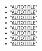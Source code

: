 - "[AUTOTITLE](/code-security/code-scanning/managing-your-code-scanning-configuration/c-cpp-built-in-queries)"
- "[AUTOTITLE](/code-security/code-scanning/managing-your-code-scanning-configuration/csharp-built-in-queries)"
- "[AUTOTITLE](/code-security/code-scanning/managing-your-code-scanning-configuration/go-built-in-queries)"
- "[AUTOTITLE](/code-security/code-scanning/managing-your-code-scanning-configuration/java-kotlin-built-in-queries)"
- "[AUTOTITLE](/code-security/code-scanning/managing-your-code-scanning-configuration/javascript-typescript-built-in-queries)"
- "[AUTOTITLE](/code-security/code-scanning/managing-your-code-scanning-configuration/python-built-in-queries)"
- "[AUTOTITLE](/code-security/code-scanning/managing-your-code-scanning-configuration/ruby-built-in-queries)"
- "[AUTOTITLE](/code-security/code-scanning/managing-your-code-scanning-configuration/swift-built-in-queries)"
